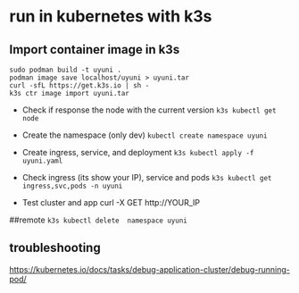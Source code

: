 # run in kubernetes with k3s

## Import container image in k3s
```
sudo podman build -t uyuni .
podman image save localhost/uyuni > uyuni.tar
curl -sfL https://get.k3s.io | sh -
k3s ctr image import uyuni.tar
```

- Check if response the node with the current version
`k3s kubectl get node`

- Create the namespace (only dev)
`kubectl create namespace uyuni`

- Create ingress, service, and deployment
`k3s kubectl apply -f uyuni.yaml`

- Check ingress (its show your IP), service and pods
`k3s kubectl get ingress,svc,pods -n uyuni`

- Test cluster and app
curl -X GET http://YOUR_IP

##remote
`k3s kubectl delete  namespace uyuni`

## troubleshooting
https://kubernetes.io/docs/tasks/debug-application-cluster/debug-running-pod/
